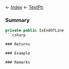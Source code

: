 ← [Index](Api-Index) ← [TextPtr](VRage.Game.ModAPI.Ingame.Utilities.TextPtr)

### Summary

```csharp
private public IsEndOfLine
```csharp

### Returns

### Example

### Remarks

